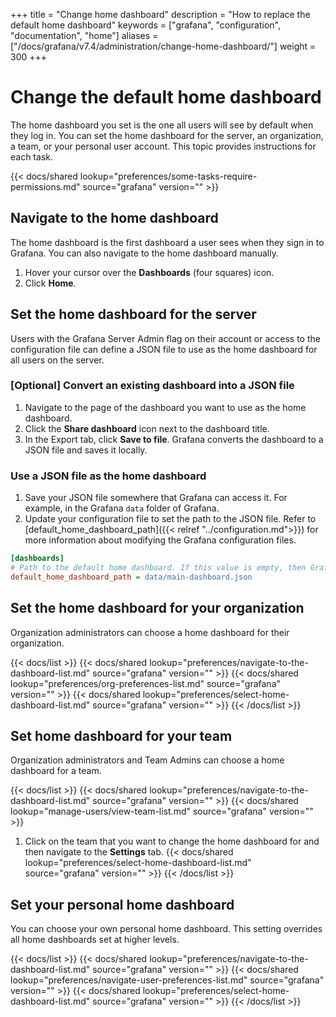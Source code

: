 +++
title = "Change home dashboard"
description = "How to replace the default home dashboard"
keywords = ["grafana", "configuration", "documentation", "home"]
aliases = ["/docs/grafana/v7.4/administration/change-home-dashboard/"]
weight = 300
+++

# Change the default home dashboard

The home dashboard you set is the one all users will see by default when they log in. You can set the home dashboard for the server, an organization, a team, or your personal user account. This topic provides instructions for each task.

{{< docs/shared lookup="preferences/some-tasks-require-permissions.md" source="grafana" version="<GRAFANA VERSION>" >}}

## Navigate to the home dashboard

The home dashboard is the first dashboard a user sees when they sign in to Grafana. You can also navigate to the home dashboard manually.

1. Hover your cursor over the **Dashboards** (four squares) icon.
1. Click **Home**.

## Set the home dashboard for the server

Users with the Grafana Server Admin flag on their account or access to the configuration file can define a JSON file to use as the home dashboard for all users on the server.

### [Optional] Convert an existing dashboard into a JSON file

1. Navigate to the page of the dashboard you want to use as the home dashboard.
1. Click the **Share dashboard** icon next to the dashboard title.
1. In the Export tab, click **Save to file**. Grafana converts the dashboard to a JSON file and saves it locally.

### Use a JSON file as the home dashboard

1. Save your JSON file somewhere that Grafana can access it. For example, in the Grafana `data` folder of Grafana.
1. Update your configuration file to set the path to the JSON file. Refer to [default_home_dashboard_path]({{< relref "../configuration.md">}}) for more information about modifying the Grafana configuration files.

```ini
[dashboards]
# Path to the default home dashboard. If this value is empty, then Grafana uses StaticRootPath + "dashboards/home.json"
default_home_dashboard_path = data/main-dashboard.json
```

## Set the home dashboard for your organization

Organization administrators can choose a home dashboard for their organization.

{{< docs/list >}}
{{< docs/shared lookup="preferences/navigate-to-the-dashboard-list.md" source="grafana" version="<GRAFANA VERSION>" >}}
{{< docs/shared lookup="preferences/org-preferences-list.md" source="grafana" version="<GRAFANA VERSION>" >}}
{{< docs/shared lookup="preferences/select-home-dashboard-list.md" source="grafana" version="<GRAFANA VERSION>" >}}
{{< /docs/list >}}

## Set home dashboard for your team

Organization administrators and Team Admins can choose a home dashboard for a team.

{{< docs/list >}}
{{< docs/shared lookup="preferences/navigate-to-the-dashboard-list.md" source="grafana" version="<GRAFANA VERSION>" >}}
{{< docs/shared lookup="manage-users/view-team-list.md" source="grafana" version="<GRAFANA VERSION>" >}}
1. Click on the team that you want to change the home dashboard for and then navigate to the **Settings** tab.
{{< docs/shared lookup="preferences/select-home-dashboard-list.md" source="grafana" version="<GRAFANA VERSION>" >}}
{{< /docs/list >}}

## Set your personal home dashboard

You can choose your own personal home dashboard. This setting overrides all home dashboards set at higher levels.

{{< docs/list >}}
{{< docs/shared lookup="preferences/navigate-to-the-dashboard-list.md" source="grafana" version="<GRAFANA VERSION>" >}}
{{< docs/shared lookup="preferences/navigate-user-preferences-list.md" source="grafana" version="<GRAFANA VERSION>" >}}
{{< docs/shared lookup="preferences/select-home-dashboard-list.md" source="grafana" version="<GRAFANA VERSION>" >}}
{{< /docs/list >}}
